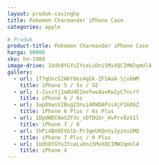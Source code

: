 ```yaml
---
layout: produk-casinghp
title: Pokemon Charmander iPhone Case
categories: apple

# Produk
product-title: Pokemon Charmander iPhone Case
harga: 90000
sku: hn-1980
image-drive: 1Udh8YGYuIYceLvDni5MxXQCIMW2qmUl4
gallery:
  - url: 1f7qUncS2AKY8es4gGk-ZFSAaA-SjvkWM
    title: iPhone 5 / 5s / SE
  - url: 1-JsvsYj1mAU4EZeefwoAavKw2yCfncrY
    title: iPhone 6 / 6s
  - url: 1wpOXwsV2Bug23nviARWDAPss4jP16O6Z
    title: iPhone 6 Plus / 6s Plus
  - url: 1DpUWDC9wSZF3s_xDTDGUr_HvPrvOzG1l
    title: iPhone 7 / 8
  - url: 1hPi4BX0EVb1b-Pr3geUKQnVyJyzosGMQ
    title: iPhone 7 Plus / 8 Plus
  - url: 1Udh8YGYuIYceLvDni5MxXQCIMW2qmUl4
    title: iPhone X
---
```

